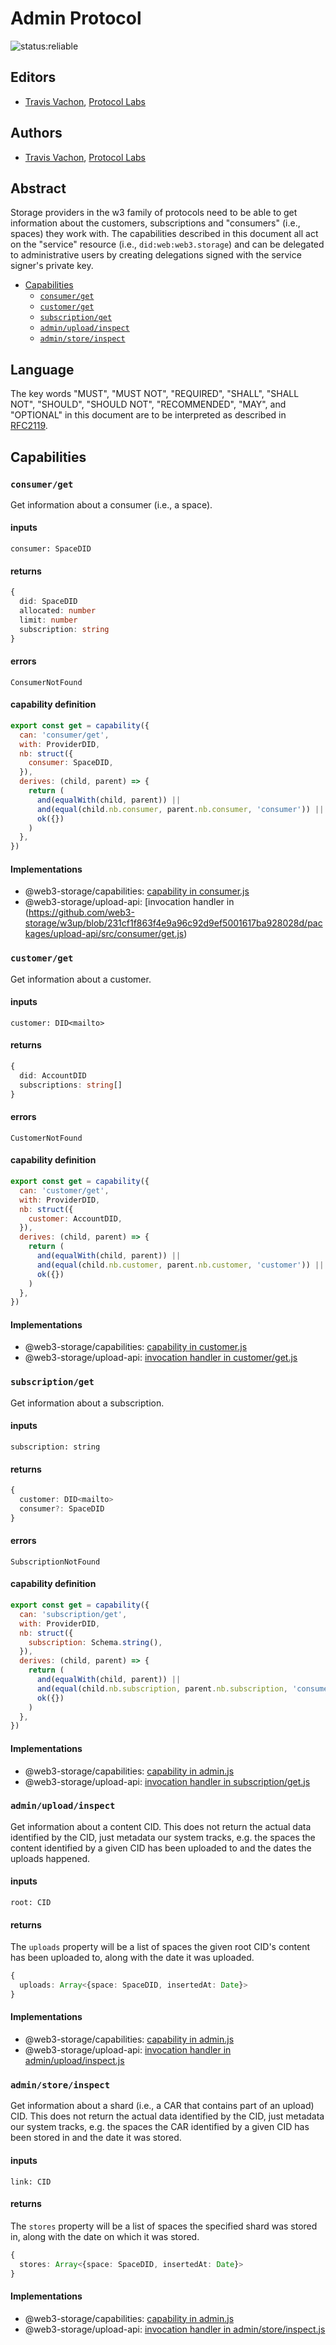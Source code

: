 # Admin Protocol

![status:reliable](https://img.shields.io/badge/status-reliable-green.svg?style=flat-square)

## Editors

- [Travis Vachon](https://github.com/travis), [Protocol Labs](https://protocol.ai/)

## Authors

- [Travis Vachon](https://github.com/travis), [Protocol Labs](https://protocol.ai/)

## Abstract

Storage providers in the w3 family of protocols need to be able to get information about the customers, subscriptions and "consumers" (i.e., spaces)
they work with. The capabilities described in this document all act on the "service" resource (i.e., `did:web:web3.storage`) and can be delegated
to administrative users by creating delegations signed with the service signer's private key.

- [Capabilities](#capabilities)
  - [`consumer/get`](#consumerget)
  - [`customer/get`](#customerget)
  - [`subscription/get`](#subscriptionget)
  - [`admin/upload/inspect`](#adminuploadinspect)
  - [`admin/store/inspect`](#adminstoreinspect)

## Language

The key words "MUST", "MUST NOT", "REQUIRED", "SHALL", "SHALL NOT", "SHOULD", "SHOULD NOT", "RECOMMENDED", "MAY", and "OPTIONAL" in this document are to be interpreted as described in [RFC2119](https://datatracker.ietf.org/doc/html/rfc2119).

## Capabilities

### `consumer/get`

Get information about a consumer (i.e., a space).

#### inputs

`consumer: SpaceDID`

#### returns

```typescript
{
  did: SpaceDID
  allocated: number
  limit: number
  subscription: string
}
```

#### errors

`ConsumerNotFound`

#### capability definition

```javascript
export const get = capability({
  can: 'consumer/get',
  with: ProviderDID,
  nb: struct({
    consumer: SpaceDID,
  }),
  derives: (child, parent) => {
    return (
      and(equalWith(child, parent)) ||
      and(equal(child.nb.consumer, parent.nb.consumer, 'consumer')) ||
      ok({})
    )
  },
})
```

#### Implementations

- @web3-storage/capabilities: [capability in consumer.js](https://github.com/web3-storage/w3up/blob/231cf1f863f4e9a96c92d9ef5001617ba928028d/packages/capabilities/src/consumer.js#L29C1-L29C1)
- @web3-storage/upload-api: [invocation handler in (https://github.com/web3-storage/w3up/blob/231cf1f863f4e9a96c92d9ef5001617ba928028d/packages/upload-api/src/consumer/get.js)

### `customer/get`

Get information about a customer.

#### inputs

`customer: DID<mailto>`

#### returns

```typescript
{
  did: AccountDID
  subscriptions: string[]
}
```

#### errors

`CustomerNotFound`

#### capability definition

```javascript
export const get = capability({
  can: 'customer/get',
  with: ProviderDID,
  nb: struct({
    customer: AccountDID,
  }),
  derives: (child, parent) => {
    return (
      and(equalWith(child, parent)) ||
      and(equal(child.nb.customer, parent.nb.customer, 'customer')) ||
      ok({})
    )
  },
})
```

#### Implementations

- @web3-storage/capabilities: [capability in customer.js](https://github.com/web3-storage/w3up/blob/231cf1f863f4e9a96c92d9ef5001617ba928028d/packages/capabilities/src/customer.js#L12)
- @web3-storage/upload-api: [invocation handler in customer/get.js](https://github.com/web3-storage/w3up/blob/231cf1f863f4e9a96c92d9ef5001617ba928028d/packages/upload-api/src/customer/get.js)

### `subscription/get`

Get information about a subscription.

#### inputs

`subscription: string`

#### returns

```typescript
{
  customer: DID<mailto>
  consumer?: SpaceDID
}
```

#### errors

`SubscriptionNotFound`

#### capability definition

```javascript
export const get = capability({
  can: 'subscription/get',
  with: ProviderDID,
  nb: struct({
    subscription: Schema.string(),
  }),
  derives: (child, parent) => {
    return (
      and(equalWith(child, parent)) ||
      and(equal(child.nb.subscription, parent.nb.subscription, 'consumer')) ||
      ok({})
    )
  },
})
```

#### Implementations

- @web3-storage/capabilities: [capability in admin.js](https://github.com/web3-storage/w3up/blob/main/packages/capabilities/src/admin.js)
- @web3-storage/upload-api: [invocation handler in subscription/get.js](hthttps://github.com/web3-storage/w3up/blob/231cf1f863f4e9a96c92d9ef5001617ba928028d/packages/upload-api/src/subscription/get.js)

### `admin/upload/inspect`

Get information about a content CID. This does not return the actual data identified by the CID, just metadata our
system tracks, e.g. the spaces the content identified by a given CID has been uploaded to and the dates the uploads happened.

#### inputs

`root: CID`

#### returns

The `uploads` property will be a list of spaces the given root CID's content has been uploaded to, along
with the date it was uploaded.

```typescript
{
  uploads: Array<{space: SpaceDID, insertedAt: Date}>
}
```

#### Implementations

- @web3-storage/capabilities: [capability in admin.js](https://github.com/web3-storage/w3up/blob/main/packages/capabilities/src/admin.js)
- @web3-storage/upload-api: [invocation handler in admin/upload/inspect.js](https://github.com/web3-storage/w3up/blob/231cf1f863f4e9a96c92d9ef5001617ba928028d/packages/upload-api/src/admin/upload/inspect.js)

### `admin/store/inspect`

Get information about a shard (i.e., a CAR that contains part of an upload) CID. This
does not return the actual data identified by the CID, just metadata our system tracks,
e.g. the spaces the CAR identified by a given CID has been stored in and the date it was stored.

#### inputs

`link: CID`

#### returns

The `stores` property will be a list of spaces the specified shard was stored in, along with the date on
which it was stored.

```typescript
{
  stores: Array<{space: SpaceDID, insertedAt: Date}>
}
```

#### Implementations

- @web3-storage/capabilities: [capability in admin.js](https://github.com/web3-storage/w3up/blob/main/packages/capabilities/src/admin.js)
- @web3-storage/upload-api: [invocation handler in admin/store/inspect.js](https://github.com/web3-storage/w3up/blob/231cf1f863f4e9a96c92d9ef5001617ba928028d/packages/upload-api/src/admin/store/inspect.js)
